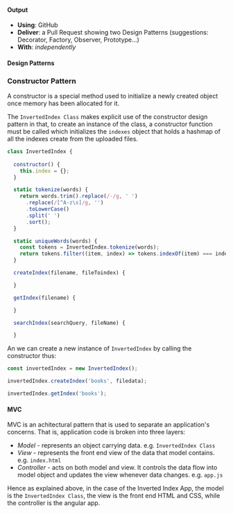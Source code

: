 #### Output
- **Using**: GitHub
- **Deliver**: a Pull Request showing two Design Patterns (suggestions: Decorator, Factory, Observer, Prototype...)
- **With**: *independently*

#### Design Patterns

### Constructor Pattern

A constructor is a special method used to initialize a newly created object once memory has been allocated for it. 

The `InvertedIndex Class` makes explicit use of the constructor design pattern in that, to create an instance of the class, a constructor function must be called which initializes the `indexes` object that holds a hashmap of all the indexes create from the uploaded files.

```javascript
class InvertedIndex {
  
  constructor() {
    this.index = {};
  }

  static tokenize(words) {
    return words.trim().replace(/-/g, ' ')
      .replace(/[^A-z\s]/g, '')
      .toLowerCase()
      .split(' ')
      .sort();
  }

  static uniqueWords(words) {
    const tokens = InvertedIndex.tokenize(words);
    return tokens.filter((item, index) => tokens.indexOf(item) === index);
  }

  createIndex(filename, fileToindex) {

  }

  getIndex(filename) {

  }

  searchIndex(searchQuery, fileName) {

  }

```
An we can create a new instance of `InvertedIndex` by calling the constructor thus:
```javascript
const invertedIndex = new InvertedIndex();

invertedIndex.createIndex('books', filedata);

invertedIndex.getIndex('books');
```

#### MVC
MVC is an achitectural pattern that is used to separate an application's concerns. That is, application code is broken into three layers:
- *Model* - represents an object carrying data. e.g. `InvertedIndex Class`
- *View* - represents the front end view of the data that model contains. e.g. `index.html`
- *Controller* - acts on both model and view. It controls the data flow into model object and updates the view whenever data changes. e.g. `app.js`

Hence as explained above, in the case of the Inverted Index App, the model is the `InvertedIndex Class`, the view is the front end HTML and CSS, while the controller is the angular app.
